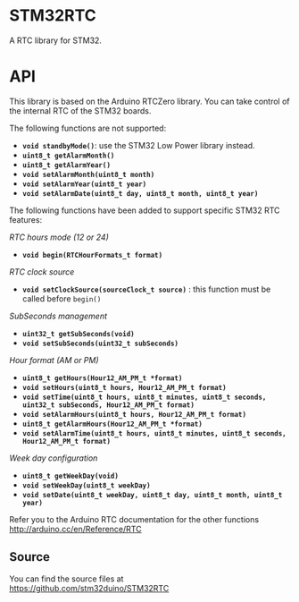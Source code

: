 # STM32RTC
A RTC library for STM32.

# API

This library is based on the Arduino RTCZero library.
You can take control of the internal RTC of the STM32 boards.

The following functions are not supported:

* **`void standbyMode()`**: use the STM32 Low Power library instead.
* **`uint8_t getAlarmMonth()`**
* **`uint8_t getAlarmYear()`**
* **`void setAlarmMonth(uint8_t month)`**
* **`void setAlarmYear(uint8_t year)`**
* **`void setAlarmDate(uint8_t day, uint8_t month, uint8_t year)`**

The following functions have been added to support specific STM32 RTC features:

_RTC hours mode (12 or 24)_
* **`void begin(RTCHourFormats_t format)`**

_RTC clock source_
* **`void setClockSource(sourceClock_t source)`** : this function must be called before `begin()`

_SubSeconds management_
* **`uint32_t getSubSeconds(void)`**
* **`void setSubSeconds(uint32_t subSeconds)`**

_Hour format (AM or PM)_
* **`uint8_t getHours(Hour12_AM_PM_t *format)`**
* **`void setHours(uint8_t hours, Hour12_AM_PM_t format)`**
* **`void setTime(uint8_t hours, uint8_t minutes, uint8_t seconds, uint32_t subSeconds, Hour12_AM_PM_t format)`**
* **`void setAlarmHours(uint8_t hours, Hour12_AM_PM_t format)`**
* **`uint8_t getAlarmHours(Hour12_AM_PM_t *format)`**
* **`void setAlarmTime(uint8_t hours, uint8_t minutes, uint8_t seconds, Hour12_AM_PM_t format)`**

_Week day configuration_
* **`uint8_t getWeekDay(void)`**
* **`void setWeekDay(uint8_t weekDay)`**
* **`void setDate(uint8_t weekDay, uint8_t day, uint8_t month, uint8_t year)`**

Refer you to the Arduino RTC documentation for the other functions  
http://arduino.cc/en/Reference/RTC

## Source

You can find the source files at  
https://github.com/stm32duino/STM32RTC
